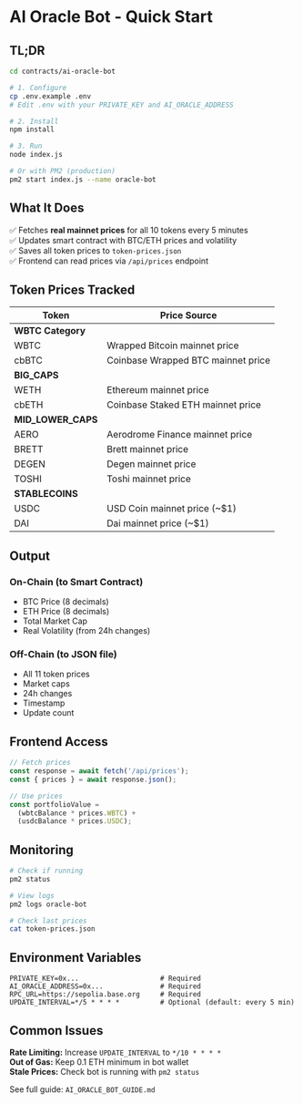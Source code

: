 # AI Oracle Bot - Quick Start

## TL;DR

```bash
cd contracts/ai-oracle-bot

# 1. Configure
cp .env.example .env
# Edit .env with your PRIVATE_KEY and AI_ORACLE_ADDRESS

# 2. Install
npm install

# 3. Run
node index.js

# Or with PM2 (production)
pm2 start index.js --name oracle-bot
```

## What It Does

✅ Fetches **real mainnet prices** for all 10 tokens every 5 minutes  
✅ Updates smart contract with BTC/ETH prices and volatility  
✅ Saves all token prices to `token-prices.json`  
✅ Frontend can read prices via `/api/prices` endpoint  

## Token Prices Tracked

| Token | Price Source |
|-------|--------------|
| **WBTC Category** | |
| WBTC | Wrapped Bitcoin mainnet price |
| cbBTC | Coinbase Wrapped BTC mainnet price |
| **BIG_CAPS** | |
| WETH | Ethereum mainnet price |
| cbETH | Coinbase Staked ETH mainnet price |
| **MID_LOWER_CAPS** | |
| AERO | Aerodrome Finance mainnet price |
| BRETT | Brett mainnet price |
| DEGEN | Degen mainnet price |
| TOSHI | Toshi mainnet price |
| **STABLECOINS** | |
| USDC | USD Coin mainnet price (~$1) |
| DAI | Dai mainnet price (~$1) |

## Output

### On-Chain (to Smart Contract)
- BTC Price (8 decimals)
- ETH Price (8 decimals)
- Total Market Cap
- Real Volatility (from 24h changes)

### Off-Chain (to JSON file)
- All 11 token prices
- Market caps
- 24h changes
- Timestamp
- Update count

## Frontend Access

```typescript
// Fetch prices
const response = await fetch('/api/prices');
const { prices } = await response.json();

// Use prices
const portfolioValue = 
  (wbtcBalance * prices.WBTC) +
  (usdcBalance * prices.USDC);
```

## Monitoring

```bash
# Check if running
pm2 status

# View logs
pm2 logs oracle-bot

# Check last prices
cat token-prices.json
```

## Environment Variables

```env
PRIVATE_KEY=0x...                    # Required
AI_ORACLE_ADDRESS=0x...              # Required
RPC_URL=https://sepolia.base.org     # Required
UPDATE_INTERVAL=*/5 * * * *          # Optional (default: every 5 min)
```

## Common Issues

**Rate Limiting:** Increase `UPDATE_INTERVAL` to `*/10 * * * *`  
**Out of Gas:** Keep 0.1 ETH minimum in bot wallet  
**Stale Prices:** Check bot is running with `pm2 status`  

See full guide: `AI_ORACLE_BOT_GUIDE.md`

